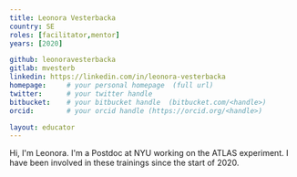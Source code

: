 ```yaml
---
title: Leonora Vesterbacka
country: SE
roles: [facilitator,mentor]
years: [2020]

github: leonoravesterbacka
gitlab: mvesterb
linkedin: https://linkedin.com/in/leonora-vesterbacka
homepage:     # your personal homepage  (full url)
twitter:      # your twitter handle
bitbucket:    # your bitbucket handle  (bitbucket.com/<handle>)
orcid:        # your orcid handle (https://orcid.org/<handle>)

layout: educator
---
```

Hi, I'm Leonora. I'm a Postdoc at NYU working on the ATLAS experiment. I have been involved in these trainings since the start of 2020. 
